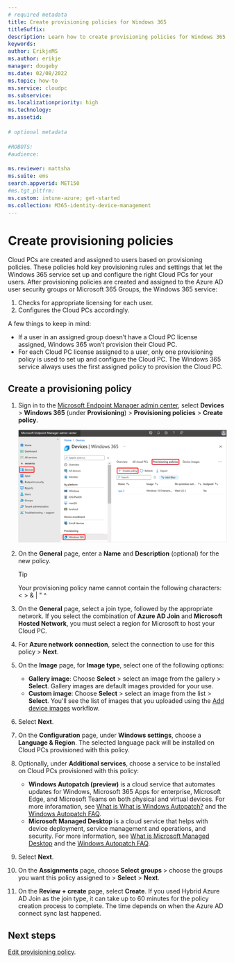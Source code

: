 ```yaml
---
# required metadata
title: Create provisioning policies for Windows 365
titleSuffix:
description: Learn how to create provisioning policies for Windows 365.
keywords:
author: ErikjeMS  
ms.author: erikje
manager: dougeby
ms.date: 02/08/2022
ms.topic: how-to
ms.service: cloudpc
ms.subservice:
ms.localizationpriority: high
ms.technology:
ms.assetid: 

# optional metadata

#ROBOTS:
#audience:

ms.reviewer: mattsha
ms.suite: ems
search.appverid: MET150
#ms.tgt_pltfrm:
ms.custom: intune-azure; get-started
ms.collection: M365-identity-device-management
---
```


# Create provisioning policies

Cloud PCs are created and assigned to users based on provisioning policies. These policies hold key provisioning rules and settings that let the Windows 365 service set up and configure the right Cloud PCs for your users. After provisioning policies are created and assigned to the Azure AD user security groups or Microsoft 365 Groups, the Windows 365 service:

1. Checks for appropriate licensing for each user.
2. Configures the Cloud PCs accordingly.

A few things to keep in mind:

- If a user in an assigned group doesn’t have a Cloud PC license assigned, Windows 365 won’t provision their Cloud PC.
- For each Cloud PC license assigned to a user, only one provisioning policy is used to set up and configure the Cloud PC. The Windows 365 service always uses the first assigned policy to provision the Cloud PC.

## Create a provisioning policy

1. Sign in to the [Microsoft Endpoint Manager admin center](https://go.microsoft.com/fwlink/?linkid=2109431), select **Devices** > **Windows 365** (under **Provisioning**) > **Provisioning policies** > **Create policy**.

   ![Screenshot of create policy](./media/create-provisioning-policy/create-policy.png)
2. On the **General** page, enter a **Name** and **Description** (optional) for the new policy.

   > [!TIP]
   > Your provisioning policy name cannot contain the following characters: < > & | " ^

3. On the **General** page, select a join type, followed by the appropriate network. If you select the combination of **Azure AD Join** and **Microsoft Hosted Network**, you must select a region for Microsoft to host your Cloud PC.
4. For **Azure network connection**, select the connection to use for this policy > **Next**.
5. On the **Image** page, for **Image type**, select one of the following options:
    - **Gallery image**: Choose **Select** > select an image from the gallery > **Select**. Gallery images are default images provided for your use.
    - **Custom image**:  Choose **Select** > select an image from the list > **Select**. You'll see the list of images that you uploaded using the [Add device images](add-device-images.md) workflow.
6. Select **Next**.
7. On the **Configuration** page, under **Windows settings**, choose a **Language & Region**. The selected language pack will be installed on Cloud PCs provisioned with this policy.
8. Optionally, under **Additional services**, choose a service to be installed on Cloud PCs provisioned with this policy:
    - **Windows Autopatch (preview)** is a cloud service that automates updates for Windows, Microsoft 365 Apps for enterprise, Microsoft Edge, and Microsoft Teams on both physical and virtual devices. For more inforamation, see [What is What is Windows Autopatch?](/windows/deployment/windows-autopatch/overview/windows-autopatch-overview) and the [Windows Autopatch FAQ](https://go.microsoft.com/fwlink/?linkid=2200228).
    - **Microsoft Managed Desktop** is a cloud service that helps with device deployment, service management and operations, and security. For more information, see [What is Microsoft Managed Desktop](/managed-desktop/intro/) and the [Windows Autopatch FAQ](https://go.microsoft.com/fwlink/?linkid=2200228).
9.  Select **Next**.
0. On the **Assignments** page, choose **Select groups** > choose the groups you want this policy assigned to > **Select** > **Next**.
11. On the **Review + create** page, select **Create**. If you used Hybrid Azure AD Join as the join type, it can take up to 60 minutes for the policy creation process to complete. The time depends on when the Azure AD connect sync last happened.

<!-- ########################## -->
## Next steps

[Edit provisioning policy](edit-provisioning-policy.md).
